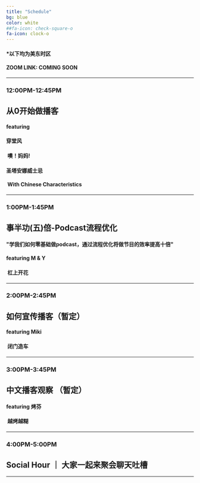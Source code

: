 ```yaml
---
title: "Schedule"
bg: blue
color: white
##fa-icon: check-square-o
fa-icon: clock-o
---
```


#### *以下均为美东时区

#### ZOOM LINK: COMING SOON

---

### 12:00PM-12:45PM  
## 从0开始做播客
#### featuring
#### 穿堂风
#### <i class="fa fa-podcast"></i>&nbsp;噢！妈妈!
#### 圣塔安娜威士忌
#### <i class="fa fa-podcast"></i>&nbsp;With Chinese Characteristics
---

### 1:00PM-1:45PM  
## 事半功(五)倍-Podcast流程优化
#### "学我们如何零基础做podcast，通过流程优化将做节目的效率提高十倍"
#### featuring M & Y
#### <i class="fa fa-podcast"></i>&nbsp;杠上开花
---

### 2:00PM-2:45PM  
## 如何宣传播客（暂定）
#### featuring Miki
#### <i class="fa fa-podcast"></i>&nbsp;闭门造车
---

### 3:00PM-3:45PM
## 中文播客观察 （暂定）
#### featuring 烤芬
#### <i class="fa fa-podcast"></i>&nbsp;越烤越糊
---

### 4:00PM-5:00PM
## <i class="fa fa-glass-cheers"></i>Social Hour ｜ 大家一起来聚会聊天吐槽
---

